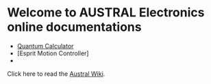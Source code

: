 # Welcome to AUSTRAL Electronics online documentations

* [Quantum Calculator](https://github.com/austral-electronics/wiki/wiki/Quantum-Calculator)
* [Esprit Motion Controller]
* 
Click here to read the [Austral Wiki](https://github.com/austral-electronics/wiki/wiki).


